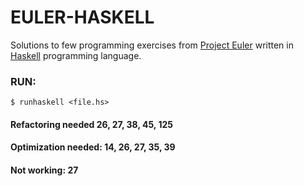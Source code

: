 
# EULER-HASKELL
Solutions to few programming exercises from [Project Euler](https://projecteuler.net/) written in [Haskell](https://www.haskell.org/) programming language.

### RUN:
`$ runhaskell <file.hs>`

#### Refactoring needed 26, 27, 38, 45, 125
#### Optimization needed: 14, 26, 27, 35, 39
#### Not working: 27
